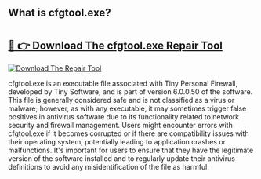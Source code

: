 ## What is cfgtool.exe? 

# <h2><a href="https://exedetect.com/download.php?cfgtool.exe">🔗 👉 Download The cfgtool.exe Repair Tool</a></h2>

[![Download The Repair Tool](https://exedetect.com/download-button.jpg)](https://exedetect.com/download.php?cfgtool.exe)

cfgtool.exe is an executable file associated with Tiny Personal Firewall, developed by Tiny Software, and is part of version 6.0.0.50 of the software. This file is generally considered safe and is not classified as a virus or malware; however, as with any executable, it may sometimes trigger false positives in antivirus software due to its functionality related to network security and firewall management. Users might encounter errors with cfgtool.exe if it becomes corrupted or if there are compatibility issues with their operating system, potentially leading to application crashes or malfunctions. It's important for users to ensure that they have the legitimate version of the software installed and to regularly update their antivirus definitions to avoid any misidentification of the file as harmful.
